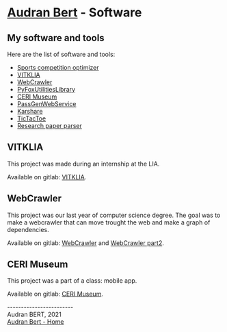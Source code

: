 # [Audran Bert](index.md) - Software

## My software and tools

Here are the list of software and tools:

- [Sports competition optimizer](https://gitlab.com/ludovic-deloffre/optimisation-competitions-sportives)
- [VITKLIA](https://github.com/AudranBert/VITKLIA)
- [WebCrawler](https://gitlab.com/webcrawl-g10/webcrawl)
- [PyFoxUtilitiesLibrary](https://github.com/AudranBert/PyFoxUtilitiesLibrary)
- [CERI Museum](https://gitlab.com/BertAudran/projet-applicationsmobiles-bert)
- [PassGenWebService](https://github.com/Scrum-M1-Dummy/passGenWebService)
- [Karshare](https://github.com/AudranEtNathanael/KarShare2)
- [TicTacToe](https://github.com/AudranEtNathanael/TicTacToe)
- [Research paper parser](https://github.com/GL-Parser-Group6/ParserGL)

## VITKLIA

This project was made during an internship at the LIA.

Available on gitlab: [VITKLIA](https://github.com/AudranBert/VITKLIA).

## WebCrawler

This project was our last year of computer science degree. The goal was to make a webcrawler that can move trought the web and make a graph of dependencies.

Available on gitlab: [WebCrawler](https://gitlab.com/webcrawl-g10/webcrawl) and [WebCrawler part2](https://gitlab.com/webcrawl-g10/webcrawl-s2).


## CERI Museum

This project was a part of a class: mobile app.

Available on gitlab: [CERI Museum](https://gitlab.com/BertAudran/projet-applicationsmobiles-bert).


------------------------ \
Audran BERT, 2021 \
[Audran Bert - Home](index.md)
